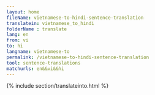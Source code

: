 ```yaml
---
layout: home
fileName: vietnamese-to-hindi-sentence-translation
translatein: vietnamese_to_hindi
folderName : translate
lang: en
from: vi
to: hi
langname: vietnamese-to
permalink: /vietnamese-to-hindi-sentence-translation
tool: sentence-translations
matchurls: en&&vi&&hi
---
```

{% include section/translateinto.html %}
